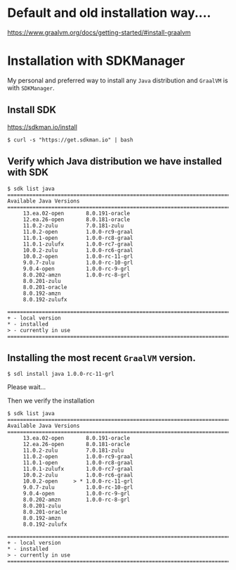 


# Default and old installation way....

https://www.graalvm.org/docs/getting-started/#install-graalvm

# Installation with SDKManager

My personal and preferred way to install any `Java` distribution and `GraalVM` is with `SDKManager`.

## Install SDK

https://sdkman.io/install

```
$ curl -s "https://get.sdkman.io" | bash
```

## Verify which Java distribution we have installed with SDK

```
$ sdk list java
================================================================================
Available Java Versions
================================================================================
     13.ea.02-open       8.0.191-oracle
     12.ea.26-open       8.0.181-oracle
     11.0.2-zulu         7.0.181-zulu
     11.0.2-open         1.0.0-rc9-graal
     11.0.1-open         1.0.0-rc8-graal
     11.0.1-zulufx       1.0.0-rc7-graal
     10.0.2-zulu         1.0.0-rc6-graal
     10.0.2-open         1.0.0-rc-11-grl
     9.0.7-zulu          1.0.0-rc-10-grl
     9.0.4-open          1.0.0-rc-9-grl
     8.0.202-amzn        1.0.0-rc-8-grl
     8.0.201-zulu
     8.0.201-oracle
     8.0.192-amzn
     8.0.192-zulufx

================================================================================
+ - local version
* - installed
> - currently in use
================================================================================
```

## Installing the most recent `GraalVM` version.

```
$ sdl install java 1.0.0-rc-11-grl
```

Please wait...

Then we verify the installation

```
$ sdk list java
================================================================================
Available Java Versions
================================================================================
     13.ea.02-open       8.0.191-oracle
     12.ea.26-open       8.0.181-oracle
     11.0.2-zulu         7.0.181-zulu
     11.0.2-open         1.0.0-rc9-graal
     11.0.1-open         1.0.0-rc8-graal
     11.0.1-zulufx       1.0.0-rc7-graal
     10.0.2-zulu         1.0.0-rc6-graal
     10.0.2-open     > * 1.0.0-rc-11-grl
     9.0.7-zulu          1.0.0-rc-10-grl
     9.0.4-open          1.0.0-rc-9-grl
     8.0.202-amzn        1.0.0-rc-8-grl
     8.0.201-zulu
     8.0.201-oracle
     8.0.192-amzn
     8.0.192-zulufx

================================================================================
+ - local version
* - installed
> - currently in use
================================================================================
```